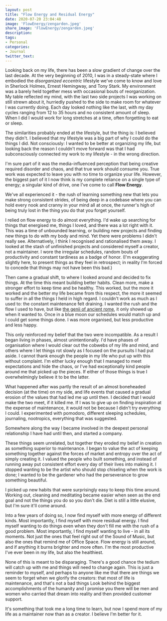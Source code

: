 ```yaml
---
layout: post
title: "Flow Energy and Residual Energy"
date: 2020-07-20 23:04:48
image: 'FlowEnergy/zengarden.jpeg'
share_image: 'FlowEnergy/zengarden.jpeg'
description:
tags:
- Personal
categories:
- Journal
twitter_text:
---
```


Looking back on my life, there has been a slow gradient of change over the last decade. At the very beginning of 2010, I was in a steady-state where I embodied the *disorganized eccentric* lifestyle we've come to know and love in Sherlock Holmes, Ernest Hemingway, and Tony Stark. My environment was a barely held together mess with occasional bouts of reorganization. My table reflected my mind, with the last two side projects I was working on still strewn about it, hurriedly pushed to the side to make room for whatever I was currently doing. Each day looked nothing like the last, with my day cycles ranging from 12 to 35 hours and no consistent amount of sleep. When I did I would work for long stretches at a time, often forgetting to eat or sleep.

The similarities probably ended at the lifestyle, but the thing is: I believed they didn't. I believed that my lifestyle was a big part of why I could do the things I did. Not consciously: I wanted to be better at organizing my life, but looking back the reason I couldn't move forward was that I had subconsciously connected my work to my lifestyle - in the wrong direction.

I'm sure part of it was the media-influenced perception that being creative required disorder and chaos, and that true work should consume you. True work was expected to leave you with no time to organize your life. However, the biggest part of it I now think is my complete reliance on a single type of energy; a singular kind of drive, one I've come to call **Flow Energy**.

We've all experienced it - the rush of learning something new that lets you make strong consistent strides, of being deep in a codebase where you can hold every nook and cranny in your mind all at once, the runner's high of being truly lost in the thing you do that you forget yourself.

I relied on flow energy to do almost everything. I'd wake up searching for things that energised me, things I loved, and there was a lot right with it. This was a time of unbounded learning, or building new projects and finding new things to do with my body and mind. Yet there were problems I didn't really see. Alternatively, I think I recognised and rationalised them away. I looked at the stash of unfinished projects and considered myself a creator, not a maintainer. I wore the irregular schedules, random bouts of productivity and constant tardiness as a badge of honor. (I'm exaggerating slightly here, to present things as they feel in retrospect; in reality I'm forced to concede that things may not have been this bad.)

Then came a gradual shift, to where I looked around and decided to fix things. At the time this meant building better habits. Clean more, make a stronger effort to keep time and be healthy. This worked, but the more it worked and the better my life became from this respect, the more it seemed to suffer in all the things I held in high regard. I couldn't work as much as I used to: the constant maintenance felt draining. I wanted the rush and the flow I used to have, but like [the genii of ancient rome](https://en.wikipedia.org/wiki/Genius#Etymology), it only showed up when it wanted to. Once in a blue moon our schedules would match up and I could get some things done. I was more organised, but less productive and less happy.

This only reinforced my belief that the two were incompatible. As a result I began living in phases, almost unintentionally. I'd have phases of organisation where I would clear out the cobwebs of my life and mind, and others where I let things rot slowly as I focused on the pursuits I had put aside. I cannot thank enough the people in my life who put up with this without complaint. I'm either lucky enough that I managed to meet expectations and hide the chaos, or I've had exceptionally kind people around me that picked up the pieces. If either of those things is true I overwhelmingly believe it to be the latter.

What happened after was partly the result of an almost boneheaded decision (at the time) on my side, and life events that caused a gradual erosion of the values that had led me up until then. I decided that I would make the two meet, if it killed me. If I was to give up on finding inspiration at the expense of maintenance, it would not be because I didn't try everything I could. I experimented with pomodoro, different sleeping schedules, journaling, nootropics, everything that was suggested.

Somewhere along the way I became involved in the deepest personal relationship I have had until then, and started a company.

These things seem unrelated, but together they eroded my belief in creation as something superior to maintenance. I began to value the act of keeping something together against the forces of market and entropy over the act of simply creating it. I valued the people who built something, and instead of running away put consistent effort every day of their lives into making it. I stopped wanting to be the artist who should stop chiseling when the work is done; I wanted to be the gardener who had the perseverance to grow something beautiful.

I picked up new habits that were surprisingly easy to keep this time around. Working out, cleaning and meditating became easier when seen as the end goal and not the things you do so you don't die. Diet is still a little elusive, but I'm sure it'll come around.

Into a few years of doing so, I now find myself with more energy of different kinds. Most importantly, I find myself with more residual energy. I find myself wanting to do things even when they don't fill me with the rush of a good problem. Most importantly, I find myself wanting to live - in all its moments. Not just the ones that feel right out of the Sound of Music, but also the ones that remind me of Office Space. Flow energy is still around, and if anything it burns brighter and more often. I'm the most productive I've ever been in my life, but also the healthiest.

None of this is meant to be disparaging. There's a good chance the tedium will catch up with me and things will need to change again. This is just a reminder to myself, and perhaps to anyone like me that there are things we seem to forget when we glorify the creators: that most of life is maintenance, and that's not a bad things Look behind the biggest accomplishments of the humanity and I promise you there will be men and women who carried that dream into reality and then provided customer support.

It's something that took me a long time to learn, but now I spend more of my life as a maintainer now than as a creator. I believe I'm better for it.